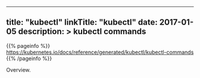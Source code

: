 
---
title: "kubectl"
linkTitle: "kubectl"
date: 2017-01-05
description: >
  kubectl commands
---

{{% pageinfo %}}
https://kubernetes.io/docs/reference/generated/kubectl/kubectl-commands
{{% /pageinfo %}}


Overview.
